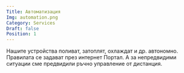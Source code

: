 ```yaml
---
Title: Автоматизация
Img: automation.png
Category: Services
Draft: false
Position: 1
---
```


Нашите устройства поливат, затоплят, охлаждат и др. автономно. Правилата се задават през интернет Портал. А за непредвидими ситуации сме предвидили ръчно управление от дистанция.

